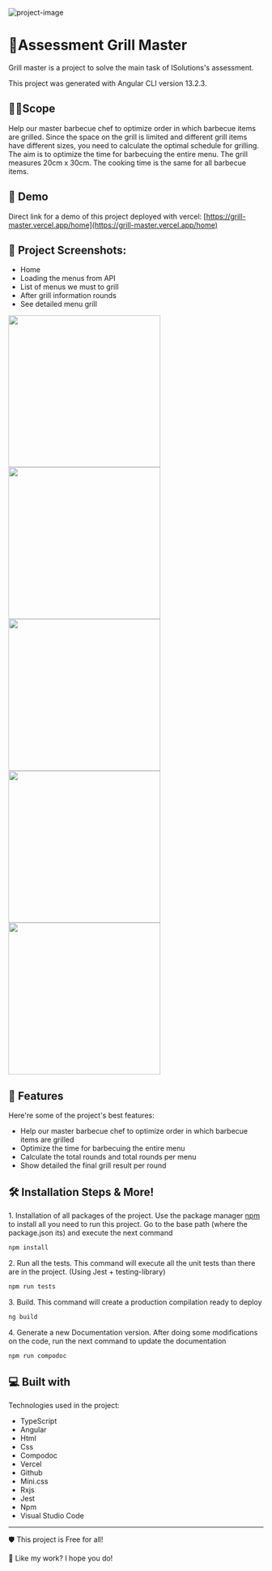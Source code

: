 ![project-image](https://socialify.git.ci/jsmtdeveloper/GrillMaster/image?font=Bitter&forks=1&issues=1&language=1&name=1&owner=1&pattern=Charlie%20Brown&pulls=1&stargazers=1&theme=Light)

# 🤞Assessment Grill Master

Grill master is a project to solve the main task of ISolutions's assessment.

This project was generated with Angular CLI version 13.2.3.

## 🤷‍♂️Scope
Help our master barbecue chef to optimize order in which barbecue items are grilled. Since the
space on the grill is limited and different grill items have different sizes, you need to calculate
the optimal schedule for grilling. The aim is to optimize the time for barbecuing the entire
menu. The grill measures 20cm x 30cm. The cooking time is the same for all barbecue items.

## 🚀 Demo


Direct link for a demo of this project deployed with vercel: [https://grill-master.vercel.app/home](https://grill-master.vercel.app/home)


## 🤳 Project Screenshots:
* Home 
* Loading the menus from API 
* List of menus we must to grill
* After grill information rounds 
* See detailed menu grill

<img src="https://user-images.githubusercontent.com/51481240/163711877-46e7e8ca-7d77-43fb-a4b4-33e67b816cce.png" width="300"><img src="https://user-images.githubusercontent.com/51481240/163711907-0561792f-755d-4cb3-b537-e241dfab4e36.png" width="300">
<img src="https://user-images.githubusercontent.com/51481240/163711925-0373acd0-51b8-4394-9d65-ef663f8c11bd.png" width="300">
<img src="https://user-images.githubusercontent.com/51481240/163711934-327f3537-3009-409e-955f-b2d71bf59a4a.png" width="300">
<img src="https://user-images.githubusercontent.com/51481240/163711968-0245ff2c-bc0d-4766-afca-e1cc4f2dc9ff.png" width="300">

## 🧐 Features

Here're some of the project's best features: 
* Help our master barbecue chef to optimize order in which barbecue items are grilled 
* Optimize the time for barbecuing the entire menu 
* Calculate the total rounds and total rounds per menu 
* Show detailed the final grill result per round

## 🛠️ Installation Steps & More!

1\. Installation of all packages of the project. 
Use the package manager [npm](https://docs.npmjs.com/cli/v6/commands/npm-install) to install all you need to run this project. Go to the base path (where the package.json its) and execute the next command

```bash
npm install
```
2\. Run all the tests.
This command will execute all the unit tests than there are in the project. (Using Jest + testing-library)
 
```bash
npm run tests
```
3\. Build.
This command will create a production compilation ready to deploy
 
```bash
ng build
```

4\. Generate a new Documentation version.
After doing some modifications on the code, run the next command to update the documentation 
 
```bash
npm run compodoc
```

## 💻 Built with
Technologies used in the project: 
* TypeScript 
* Angular 
* Html 
* Css 
* Compodoc 
* Vercel 
* Github 
* Mini.css 
* Rxjs 
* Jest
* Npm
* Visual Studio Code
----
🛡️ This project is Free for all!

💖 Like my work?
I hope you do!
